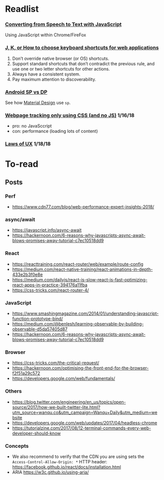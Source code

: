 # Readlist

### [Converting from Speech to Text with JavaScript](https://tutorialzine.com/2017/08/converting-from-speech-to-text-with-javascript)

Using JavaScript within Chrome/FireFox

### [J, K, or How to choose keyboard shortcuts for web applications](https://medium.com/@sashika/j-k-or-how-to-choose-keyboard-shortcuts-for-web-applications-a7c3b7b408ee)

1. Don’t override native browser (or OS) shortcuts.
1. Support standard shortcuts that don’t contradict the previous rule, and use one or two letter shortcuts for other actions.
1. Always have a consistent system.
1. Pay maximum attention to discoverability.

### [Android SP vs DP](https://medium.com/@rayacevedo45/android-sp-vs-dp-ca50ad53162d)

See how [Material Design](https://material.io/guidelines/style/typography.html) use `sp`.

### [Webpage tracking only using CSS (and no JS)](https://github.com/jbtronics/CrookedStyleSheets) 1/16/18

* pro: no JavaSccript
* con: performance (loading lots of content)

### [Laws of UX](https://lawsofux.com/) 1/18/18

# To-read

## Posts

### Perf
* https://www.cdn77.com/blog/web-performance-expert-insights-2018/

### async/await
* https://javascript.info/async-await
* https://hackernoon.com/6-reasons-why-javascripts-async-await-blows-promises-away-tutorial-c7ec10518dd9

### React
* https://reacttraining.com/react-router/web/example/route-config
* https://medium.com/react-native-training/react-animations-in-depth-433e2b3f0e8e
* https://medium.com/dailyjs/react-is-slow-react-is-fast-optimizing-react-apps-in-practice-394176a11fba
* https://css-tricks.com/react-router-4/

### JavaScript
* https://www.smashingmagazine.com/2014/01/understanding-javascript-function-prototype-bind/
* https://medium.com/@benlesh/learning-observable-by-building-observable-d5da57405d87
* https://hackernoon.com/6-reasons-why-javascripts-async-await-blows-promises-away-tutorial-c7ec10518dd9

### Browser
* https://css-tricks.com/the-critical-request/
* https://hackernoon.com/optimising-the-front-end-for-the-browser-f2f51a29c572
* https://developers.google.com/web/fundamentals/

### Others
* https://blog.twitter.com/engineering/en_us/topics/open-source/2017/how-we-built-twitter-lite.html?utm_source=wanqu.co&utm_campaign=Wanqu+Daily&utm_medium=website
* https://developers.google.com/web/updates/2017/04/headless-chrome
* https://tutorialzine.com/2017/08/12-terminal-commands-every-web-developer-should-know

### Concepts
* We also recommend to verify that the CDN you are using sets the `Access-Control-Allow-Origin: *` HTTP header: https://facebook.github.io/react/docs/installation.html
* ARIA https://w3c.github.io/using-aria/
